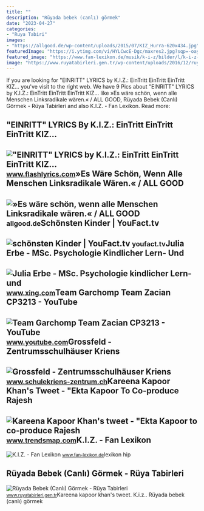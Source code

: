 ```yaml
---
title: ""
description: "Rüyada bebek (canlı) görmek"
date: "2023-04-27"
categories:
- "Ruya Tabiri"
images:
- "https://allgood.de/wp-content/uploads/2015/07/KIZ_Hurra-620x434.jpg"
featuredImage: "https://i.ytimg.com/vi/HYLCwcE-Dgc/maxres2.jpg?sqp=-oaymwEoCIAKENAF8quKqQMcGADwAQH4AYwCgALgA4oCDAgAEAEYRSBHKGUwDw==&amp;rs=AOn4CLC_ulBvmvqa2cf2uT56Qfk3FCYaDA"
featured_image: "https://www.fan-lexikon.de/musik/k-i-z/bilder/l/k-i-z-9372.jpg"
image: "https://www.ruyatabirleri.gen.tr/wp-content/uploads/2016/12/ruyada-bebek-gormek.jpeg"
---
```


If you are looking for "EINRITT" LYRICS by K.I.Z.: EinTritt EinTritt EinTritt KIZ... you've visit to the right web. We have 9 Pics about "EINRITT" LYRICS by K.I.Z.: EinTritt EinTritt EinTritt KIZ... like »Es wäre schön, wenn alle Menschen Linksradikale wären.« / ALL GOOD, Rüyada Bebek (Canlı) Görmek - Rüya Tabirleri and also K.I.Z. - Fan Lexikon. Read more:

"EINRITT" LYRICS By K.I.Z.: EinTritt EinTritt EinTritt KIZ...
-------------------------------------------------------------

 !["EINRITT" LYRICS by K.I.Z.: EinTritt EinTritt EinTritt KIZ...](https://www.flashlyrics.com/image/tw/k-i-z/einritt-32) <small>www.flashlyrics.com</small>»Es Wäre Schön, Wenn Alle Menschen Linksradikale Wären.« / ALL GOOD
-------------------------------------------------------------------

 ![»Es wäre schön, wenn alle Menschen Linksradikale wären.« / ALL GOOD](https://allgood.de/wp-content/uploads/2015/07/KIZ_Hurra-620x434.jpg) <small>allgood.de</small>Schönsten Kinder | YouFact.tv
-----------------------------

 ![schönsten Kinder | YouFact.tv](https://youfact.tv/de/wp-content/uploads/2017/08/maxresdefault-17-388x220.jpg) <small>youfact.tv</small>Julia Erbe - MSc. Psychologie Kindlicher Lern- Und
--------------------------------------------------

 ![Julia Erbe - MSc. Psychologie kindlicher Lern- und](https://profile-images.xing.com/images/225c0b448117849d6cfb9453c803341f-1/julia-erbe.1024x1024.jpg) <small>www.xing.com</small>Team Garchomp Team Zacian CP3213 - YouTube
------------------------------------------

 ![Team Garchomp Team Zacian CP3213 - YouTube](https://i.ytimg.com/vi/HYLCwcE-Dgc/maxres2.jpg?sqp=-oaymwEoCIAKENAF8quKqQMcGADwAQH4AYwCgALgA4oCDAgAEAEYRSBHKGUwDw==&rs=AOn4CLC_ulBvmvqa2cf2uT56Qfk3FCYaDA) <small>www.youtube.com</small>Grossfeld - Zentrumsschulhäuser Kriens
--------------------------------------

 ![Grossfeld - Zentrumsschulhäuser Kriens](https://image.jimcdn.com/app/cms/image/transf/none/path/sc9d760b028ad3ea3/backgroundarea/i833342d19c50c9c8/version/1566115142/image.jpg) <small>www.schulekriens-zentrum.ch</small>Kareena Kapoor Khan's Tweet - "Ekta Kapoor To Co-produce Rajesh
---------------------------------------------------------------

 ![Kareena Kapoor Khan's tweet - "Ekta Kapoor to co-produce Rajesh](https://pbs.twimg.com/media/Fcyada8X0AANSFu.jpg) <small>www.trendsmap.com</small>K.I.Z. - Fan Lexikon
--------------------

 ![K.I.Z. - Fan Lexikon](https://www.fan-lexikon.de/musik/k-i-z/bilder/l/k-i-z-9372.jpg) <small>www.fan-lexikon.de</small>lexikon hip

Rüyada Bebek (Canlı) Görmek - Rüya Tabirleri
--------------------------------------------

 ![Rüyada Bebek (Canlı) Görmek - Rüya Tabirleri](https://www.ruyatabirleri.gen.tr/wp-content/uploads/2016/12/ruyada-bebek-gormek.jpeg) <small>www.ruyatabirleri.gen.tr</small>Kareena kapoor khan's tweet. K.i.z.. Rüyada bebek (canlı) görmek
